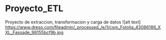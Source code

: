 # Proyecto_ETL
Proyecto de extraccion, transformacion y carga de datos
![alt text] https://www.dreso.com/fileadmin/_processed_/e/1/csm_Fotolia_43086186_XXL_Fassade_98155bcf9b.jpg
